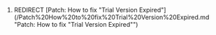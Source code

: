 1.  REDIRECT [Patch: How to fix "Trial Version Expired"](/Patch%20How%20to%20fix%20Trial%20Version%20Expired.md "Patch: How to fix "Trial Version Expired"")
